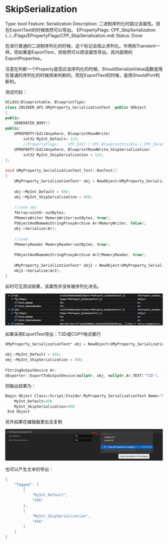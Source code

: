 # SkipSerialization

Type: bool
Feature: Serialization
Description: 二进制序列化时跳过该属性。但在ExportText的时候依然可以导出。
EPropertyFlags: CPF_SkipSerialization (../../Flags/EPropertyFlags/CPF_SkipSerialization.md)
Status: Done

在进行普通的二进制序列化的时候，这个标记会阻止序列化。作用和Transient一样。但如果是ExportText，则依然可以把该属性导出。其内部用的ExportProperties。

注意在判断一个Property是否应该序列化的时候，ShouldSerializeValue函数是用在普通的序列化的时候用来判断的。而在ExportText的时候，是用ShouldPort判断的。

测试代码：

```cpp
UCLASS(Blueprintable, BlueprintType)
class INSIDER_API UMyProperty_SerializationText :public UObject
{
public:
	GENERATED_BODY()
public:
	UPROPERTY(EditAnywhere, BlueprintReadWrite)
		int32 MyInt_Default= 123;
		//PropertyFlags:	CPF_Edit | CPF_BlueprintVisible | CPF_ZeroConstructor | CPF_IsPlainOldData | CPF_NoDestructor | CPF_HasGetValueTypeHash | CPF_NativeAccessSpecifierPublic | CPF_SkipSerialization 
	UPROPERTY(EditAnywhere, BlueprintReadWrite,SkipSerialization)
		int32 MyInt_SkipSerialization = 123;
};

void UMyProperty_SerializationText_Test::RunTest()
{
	UMyProperty_SerializationText* obj = NewObject<UMyProperty_SerializationText>(GetTransientPackage());

	obj->MyInt_Default = 456;
	obj->MyInt_SkipSerialization = 456;

	//save obj
	TArray<uint8> outBytes;
	FMemoryWriter MemoryWriter(outBytes, true);
	FObjectAndNameAsStringProxyArchive Ar(MemoryWriter, false);
	obj->Serialize(Ar);

	//load
	FMemoryReader MemoryReader(outBytes, true);

	FObjectAndNameAsStringProxyArchive Ar2(MemoryReader, true);

	UMyProperty_SerializationText* obj2 = NewObject<UMyProperty_SerializationText>(GetTransientPackage());
	obj2->Serialize(Ar2);
}
```

此时可见测试结果，该属性并没有被序列化进去。

![Untitled](SkipSerialization/Untitled.png)

如果采用ExportText导出：T3D或COPY格式都行

```cpp
UMyProperty_SerializationText* obj = NewObject<UMyProperty_SerializationText>(GetTransientPackage());

obj->MyInt_Default = 456;
obj->MyInt_SkipSerialization = 456;

FStringOutputDevice Ar;
UExporter::ExportToOutputDevice(nullptr, obj, nullptr,Ar,TEXT("T3D"), 3);
```

则输出结果为：

```cpp
Begin Object Class=/Script/Insider.MyProperty_SerializationText Name="MyProperty_SerializationText_0" ExportPath=/Script/Insider.MyProperty_SerializationText'"/Engine/Transient.MyProperty_SerializationText_0"'
    MyInt_Default=456
    MyInt_SkipSerialization=456
 End Object
```

另外如果在编辑器里右击复制

![Untitled](SkipSerialization/Untitled%201.png)

也可以产生文本的导出：

```cpp
{
	"Tagged": [
		[
			"MyInt_Default",
			"456"
		],
		[
			"MyInt_SkipSerialization",
			"456"
		]
	]
}
```